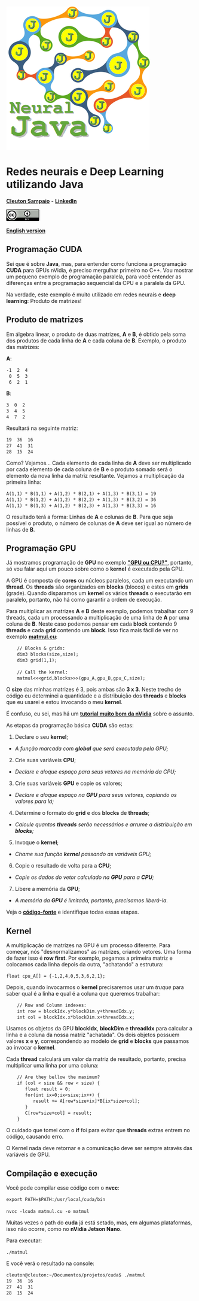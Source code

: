![](../icone.png)
# Redes neurais e Deep Learning utilizando Java
[**Cleuton Sampaio**](https://github.com/cleuton) - [**LinkedIn**](https://www.linkedin.com/in/cleutonsampaio/) 

![](../88x31.png)

[**English version**](../english/gpu_cpu)

## Programação CUDA

Sei que é sobre **Java**, mas, para entender como funciona a programação **CUDA** para GPUs nVidia, é preciso mergulhar primeiro no C++. Vou mostrar um pequeno exemplo de programação paralela, para você entender as diferenças entre a programação sequencial da CPU e a paralela da GPU.

Na verdade, este exemplo é muito utilizado em redes neurais e **deep learning**: Produto de matrizes!

## Produto de matrizes

Em álgebra linear, o produto de duas matrizes, **A** e **B**, é obtido pela soma dos produtos de cada linha de **A** e cada coluna de **B**. Exemplo, o produto das matrizes: 

**A**:

```
-1  2  4
 0  5  3
 6  2  1
 ```
 **B**: 

 ```
 3  0  2
 3  4  5 
 4  7  2
 ```
Resultará na seguinte matriz: 

```
19	36	16
27	41	31
28	15	24
```

Como? Vejamos... Cada elemento de cada linha de **A** deve ser multiplicado por cada elemento de cada coluna de **B** e o produto somado será o elemento da nova linha da matriz resultante. Vejamos a multiplicação da primeira linha: 

```
A(1,1) * B(1,1) + A(1,2) * B(2,1) + A(1,3) * B(3,1) = 19
A(1,1) * B(1,2) + A(1,2) * B(2,2) + A(1,3) * B(3,2) = 36
A(1,1) * B(1,3) + A(1,2) * B(2,3) + A(1,3) * B(3,3) = 16
```

O resultado terá a forma: Linhas de **A** e colunas de **B**. Para que seja possível o produto, o número de colunas de **A** deve ser igual ao número de linhas de **B**.

## Programação GPU

Já mostramos programação de **GPU** no exemplo [**"GPU ou CPU?"**](../gpu_cpu), portanto, só vou falar aqui um pouco sobre como o **kernel** é executado pela GPU.

A GPU é composta de **cores** ou núcleos paralelos, cada um executando um **thread**. Os **threads** são organizados em **blocks** (blocos) e estes em **grids** (grade). Quando disparamos um **kernel** os vários **threads** o executarão em paralelo, portanto, não há como garantir a ordem de execução. 

Para multiplicar as matrizes **A** e **B** deste exemplo, podemos trabalhar com 9 threads, cada um processando a multiplicação de uma linha de **A** por uma coluna de **B**. Neste caso podemos pensar em cada **block** contendo 9 **threads** e cada **grid** contendo um **block**. Isso fica mais fácil de ver no exemplo [**matmul.cu**](./matmul.cu):

```
    // Blocks & grids:
    dim3 blocks(size,size);
    dim3 grid(1,1);

    // Call the kernel:
    matmul<<<grid,blocks>>>(gpu_A,gpu_B,gpu_C,size);
```
O **size** das minhas matrizes é 3, pois ambas são **3 x 3**. Neste trecho de código eu determinei a quantidade e a distribuição dos **threads** e **blocks** que eu usarei e estou invocando o meu **kernel**.

É confuso, eu sei, mas há um [**tutorial muito bom da nVidia**](https://www.tutorialspoint.com/cuda/cuda_quick_guide.htm) sobre o assunto.

As etapas da programação básica **CUDA** são estas:

1. Declare o seu **kernel**;
- *A função marcada com **__global__** que será executada pela GPU;*
2. Crie suas variáveis **CPU**;
- *Declare e aloque espaço para seus vetores na memória da CPU;*
3. Crie suas variáveis **GPU** e copie os valores;
- *Declare e aloque espaço na **GPU** para seus vetores, copiando os valores para lá;*
4. Determine o formato do **grid** e dos **blocks** de **threads**;
- *Calcule quantos **threads** serão necessários e arrume a distribuição em **blocks**;*
5. Invoque o **kernel**;
- *Chame sua função **kernel** passando as variáveis GPU;*
6. Copie o resultado de volta para a **CPU**;
- *Copie os dados do vetor calculado na **GPU** para a **CPU**;*
7. Libere a memória da **GPU**;
- *A memória da **GPU** é limitada, portanto, precisamos liberá-la.*

Veja o [**código-fonte**](./matmul.cu) e identifique todas essas etapas.

## Kernel

A multiplicação de matrizes na GPU é um processo diferente. Para começar, nós "desnormalizamos" as matrizes, criando vetores. Uma forma de fazer isso é **row first**. Por exemplo, pegamos a primeira matriz e colocamos cada linha depois da outra, "achatando" a estrutura: 

```
float cpu_A[] = {-1,2,4,0,5,3,6,2,1};
```

Depois, quando invocarmos o **kernel** precisaremos usar um *truque* para saber qual é a linha e qual é a coluna que queremos trabalhar: 

```
    // Row and Column indexes: 
    int row = blockIdx.y*blockDim.y+threadIdx.y;
    int col = blockIdx.x*blockDim.x+threadIdx.x;

```
Usamos os objetos da GPU **blockIdx**, **blockDim** e **threadIdx** para calcular a linha e a coluna da nossa matriz "achatada". Os dois objetos possuem valores **x** e **y**, correspondendo ao modelo de **grid** e **blocks** que passamos ao invocar o **kernel**.

Cada **thread** calculará um valor da matriz de resultado, portanto, precisa multiplicar uma linha por uma coluna: 

```
    // Are they bellow the maximum?
    if (col < size && row < size) {
       float result = 0;
       for(int ix=0;ix<size;ix++) {
          result += A[row*size+ix]*B[ix*size+col];
       }
       C[row*size+col] = result;
    }
```

O cuidado que tomei com o **if** foi para evitar que **threads** extras entrem no código, causando erro. 

O Kernel nada deve retornar e a comunicação deve ser sempre através das variáveis de GPU.

## Compilação e execução

Você pode compilar esse código com o **nvcc**: 

```
export PATH=$PATH:/usr/local/cuda/bin

nvcc -lcuda matmul.cu -o matmul
```

Muitas vezes o path do **cuda** já está setado, mas, em algumas plataformas, isso não ocorre, como no **nVidia Jetson Nano**.

Para executar: 

```
./matmul
```

E você verá o resultado na console: 

```
cleuton@cleuton:~/Documentos/projetos/cuda$ ./matmul
19	36	16
27	41	31
28	15	24
```


